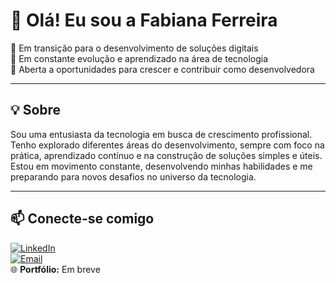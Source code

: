 # 👋 Olá! Eu sou a Fabiana Ferreira

🚀 Em transição para o desenvolvimento de soluções digitais  
🌱 Em constante evolução e aprendizado na área de tecnologia  
💼 Aberta a oportunidades para crescer e contribuir como desenvolvedora  

---

## 💡 Sobre

Sou uma entusiasta da tecnologia em busca de crescimento profissional. Tenho explorado diferentes áreas do desenvolvimento, sempre com foco na prática, aprendizado contínuo e na construção de soluções simples e úteis. Estou em movimento constante, desenvolvendo minhas habilidades e me preparando para novos desafios no universo da tecnologia.

---

## 📫 Conecte-se comigo

[![LinkedIn](https://img.shields.io/badge/-LinkedIn-0A66C2?style=flat-square&logo=linkedin&logoColor=white)](https://www.linkedin.com/in/fabianaferreiradev/)  
[![Email](https://img.shields.io/badge/-E--mail-%23D14836?style=flat-square&logo=gmail&logoColor=white)](mailto:biazita.santo@hotmail.com)  
🌐 **Portfólio:** Em breve
